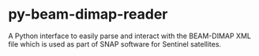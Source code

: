 # py-beam-dimap-reader
A Python interface to easily parse and interact with the BEAM-DIMAP XML file which is used as part of SNAP software for Sentinel satellites.
